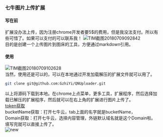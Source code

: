### 七牛图片上传扩展
#### 写在前
扩展没办法上传，因为注册chrome开发者要5$的费用，但是我没法支付。所以有些可惜了。如果可以支付的可以联系我！
![TIM截图20180709092842](http://p7b9iw239.bkt.clouddn.com/TIM截图20180709092842.png)  
目的是创建一个上传图片到图床的工具，方便通过markdown引用。


#### 使用

![TIM截图20180709102628](http://p7b9iw239.bkt.clouddn.com/TIM截图20180709102628.png)  
当然，使用还是可以的，可以在本地通过开发加载解压的扩展文件就可以用了。  
```bash
git clone git@github.com:GzhiYi/QNUploader.git
```
以上将源码下载到本地。在chrome上点菜单，更多工具，扩展程序，然后选择加载已解压的扩展程序，然后就可以在右上角的扩展进行图片上传了。  
[token获取](http://jsfiddle.net/b0zt725o/3/)  
bucketName获取：打开七牛云，tab上面的名字就是bucketName，  
Domain获取：打开七牛云，选择内容管理，外链默认域名就是这个Domain啦。  
填写完就可以直接上传了。  
![new](http://p7b9iw239.bkt.clouddn.com/new.png)